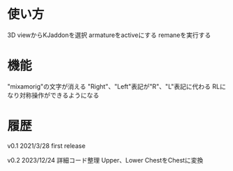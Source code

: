 # 使い方

3D viewからKJaddonを選択
armatureをactiveにする
remaneを実行する

# 機能
"mixamorig"の文字が消える
"Right"、"Left"表記が"R"、"L"表記に代わる
RLになり対称操作ができるようになる

# 履歴
v0.1 2021/3/28
first  release

v0.2 2023/12/24
詳細コード整理
Upper、Lower ChestをChestに変換

